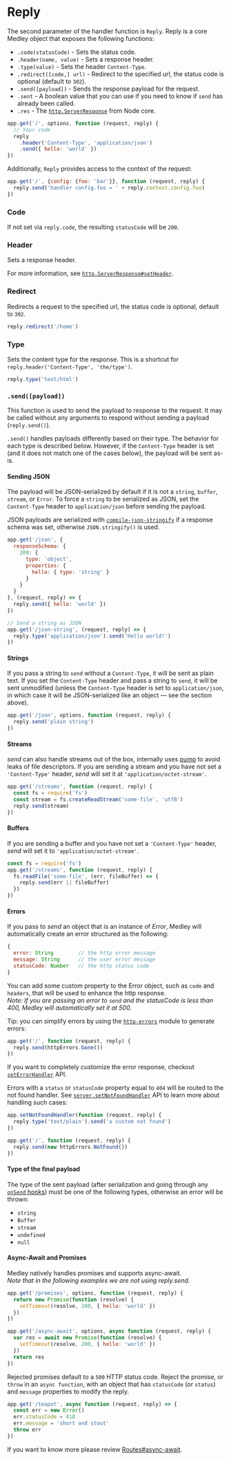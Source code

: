 # Reply
The second parameter of the handler function is `Reply`.
Reply is a core Medley object that exposes the following functions:

- `.code(statusCode)` - Sets the status code.
- `.header(name, value)` - Sets a response header.
- `.type(value)` - Sets the header `Content-Type`.
- `.redirect([code,] url)` - Redirect to the specified url, the status code is optional (default to `302`).
- `.send([payload])` - Sends the response payload for the request.
- `.sent` - A boolean value that you can use if you need to know if `send` has already been called.
- `.res` - The [`http.ServerResponse`](https://nodejs.org/dist/latest/docs/api/http.html#http_class_http_serverresponse) from Node core.

```js
app.get('/', options, function (request, reply) {
  // Your code
  reply
    .header('Content-Type', 'application/json')
    .send({ hello: 'world' })
})
```

Additionally, `Reply` provides access to the context of the request:

```js
app.get('/', {config: {foo: 'bar'}}, function (request, reply) {
  reply.send('handler config.foo = ' + reply.context.config.foo)
})
```

<a name="code"></a>
### Code
If not set via `reply.code`, the resulting `statusCode` will be `200`.

<a name="header"></a>
### Header
Sets a response header.

For more information, see [`http.ServerResponse#setHeader`](https://nodejs.org/dist/latest/docs/api/http.html#http_response_setheader_name_value).

<a name="redirect"></a>
### Redirect
Redirects a request to the specified url, the status code is optional, default to `302`.
```js
reply.redirect('/home')
```

<a name="type"></a>
### Type
Sets the content type for the response.
This is a shortcut for `reply.header('Content-Type', 'the/type')`.

```js
reply.type('text/html')
```

<a name="send"></a>
### `.send([payload])`

This function is used to send the payload to response to the request. It may be called without any arguments to respond without sending a payload (`reply.send()`).

`.send()` handles payloads differently based on their type. The behavior for each type is described below. However, if the `Content-Type` header is set (and it does not match one of the cases below), the payload will be sent as-is.

#### Sending JSON

The payload will be JSON-serialized by default if it is not a `string`, `buffer`, `stream`, or `Error`. To force a `string` to be serialized as JSON, set the `Content-Type` header to `application/json` before sending the payload.

JSON payloads are serialized with [`compile-json-stringify`](https://www.npmjs.com/package/compile-json-stringify) if a response schema was set, otherwise `JSON.stringify()` is used.

```js
app.get('/json', {
  responseSchema: {
    200: {
      type: 'object',
      properties: {
        hello: { type: 'string' }
      }
    }
  }
}, (request, reply) => {
  reply.send({ hello: 'world' })
})

// Send a string as JSON
app.get('/json-string', (request, reply) => {
  reply.type('application/json').send('Hello world!')
})
```

<a name="send-string"></a>
#### Strings
If you pass a string to `send` without a `Content-Type`, it will be sent as plain text. If you set the `Content-Type` header and pass a string to `send`, it will be sent unmodified (unless the `Content-Type` header is set to `application/json`, in which case it will be JSON-serialized like an object — see the section above).
```js
app.get('/json', options, function (request, reply) {
  reply.send('plain string')
})
```

<a name="send-streams"></a>
#### Streams
*send* can also handle streams out of the box, internally uses [pump](https://www.npmjs.com/package/pump) to avoid leaks of file descriptors. If you are sending a stream and you have not set a `'Content-Type'` header, *send* will set it at `'application/octet-stream'`.
```js
app.get('/streams', function (request, reply) {
  const fs = require('fs')
  const stream = fs.createReadStream('some-file', 'utf8')
  reply.send(stream)
})
```

<a name="send-buffers"></a>
#### Buffers
If you are sending a buffer and you have not set a `'Content-Type'` header, *send* will set it to `'application/octet-stream'`.
```js
const fs = require('fs')
app.get('/streams', function (request, reply) {
  fs.readFile('some-file', (err, fileBuffer) => {
    reply.send(err || fileBuffer)
  })
})
```

<a name="errors"></a>
#### Errors
If you pass to *send* an object that is an instance of *Error*, Medley will automatically create an error structured as the following:
```js
{
  error: String        // the http error message
  message: String      // the user error message
  statusCode: Number   // the http status code
}
```
You can add some custom property to the Error object, such as `code` and `headers`, that will be used to enhance the http response.<br>
*Note: If you are passing an error to `send` and the statusCode is less than 400, Medley will automatically set it at 500.*

Tip: you can simplify errors by using the [`http-errors`](https://npm.im/http-errors) module to generate errors:

```js
app.get('/', function (request, reply) {
  reply.send(httpErrors.Gone())
})
```

If you want to completely customize the error response, checkout [`setErrorHandler`](Server-Methods.md#seterrorhandler) API.

Errors with a `status` or `statusCode` property equal to `404` will be routed to the not found handler.
See [`server.setNotFoundHandler`](Server-Methods.md#setnotfoundhandler)
API to learn more about handling such cases:

```js
app.setNotFoundHandler(function (request, reply) {
  reply.type('text/plain').send('a custom not found')
})

app.get('/', function (request, reply) {
  reply.send(new httpErrors.NotFound())
})
```

<a name="payload-type"></a>
#### Type of the final payload
The type of the sent payload (after serialization and going through any [`onSend` hooks](Hooks.md#the-onsend-hook)) must be one of the following types, otherwise an error will be thrown:

- `string`
- `Buffer`
- `stream`
- `undefined`
- `null`

<a name="async-await-promise"></a>
#### Async-Await and Promises
Medley natively handles promises and supports async-await.<br>
*Note that in the following examples we are not using reply.send.*
```js
app.get('/promises', options, function (request, reply) {
  return new Promise(function (resolve) {
    setTimeout(resolve, 200, { hello: 'world' })
  })
})

app.get('/async-await', options, async function (request, reply) {
  var res = await new Promise(function (resolve) {
    setTimeout(resolve, 200, { hello: 'world' })
  })
  return res
})
```

Rejected promises default to a `500` HTTP status code. Reject the promise, or `throw` in an `async function`, with an object that has `statusCode` (or `status`) and `message` properties to modify the reply.

```js
app.get('/teapot', async function (request, reply) => {
  const err = new Error()
  err.statusCode = 418
  err.message = 'short and stout'
  throw err
})
```

If you want to know more please review [Routes#async-await](Routes.md#async-await).
